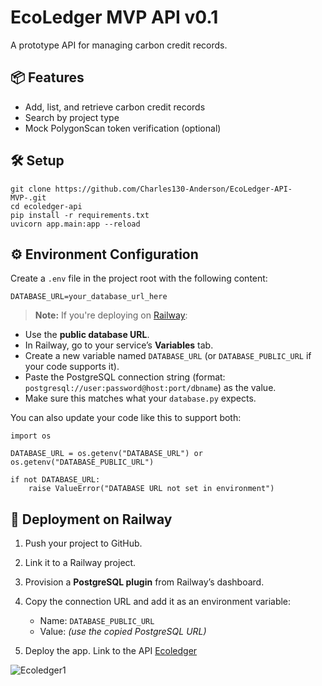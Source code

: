 # EcoLedger MVP API v0.1

A prototype API for managing carbon credit records.

## 📦 Features

- Add, list, and retrieve carbon credit records
- Search by project type
- Mock PolygonScan token verification (optional)

## 🛠 Setup
```
git clone https://github.com/Charles130-Anderson/EcoLedger-API-MVP-.git
cd ecoledger-api
pip install -r requirements.txt
uvicorn app.main:app --reload
```

## ⚙️ Environment Configuration

Create a `.env` file in the project root with the following content:

```
DATABASE_URL=your_database_url_here
```

> **Note:** If you're deploying on [Railway](https://railway.app):

* Use the **public database URL**.
* In Railway, go to your service’s **Variables** tab.
* Create a new variable named `DATABASE_URL` (or `DATABASE_PUBLIC_URL` if your code supports it).
* Paste the PostgreSQL connection string (format: `postgresql://user:password@host:port/dbname`) as the value.
* Make sure this matches what your `database.py` expects.

You can also update your code like this to support both:

```
import os

DATABASE_URL = os.getenv("DATABASE_URL") or os.getenv("DATABASE_PUBLIC_URL")

if not DATABASE_URL:
    raise ValueError("DATABASE URL not set in environment")
```

## 🚀 Deployment on Railway

1. Push your project to GitHub.
2. Link it to a Railway project.
3. Provision a **PostgreSQL plugin** from Railway’s dashboard.
4. Copy the connection URL and add it as an environment variable:

   * Name: `DATABASE_PUBLIC_URL`
   * Value: *(use the copied PostgreSQL URL)*
5. Deploy the app.
Link to the API [Ecoledger](https://web-production-d2480.up.railway.app/docs)

![Ecoledger1](https://github.com/user-attachments/assets/dd3fc785-544b-42a0-bde4-3848157235fd)


